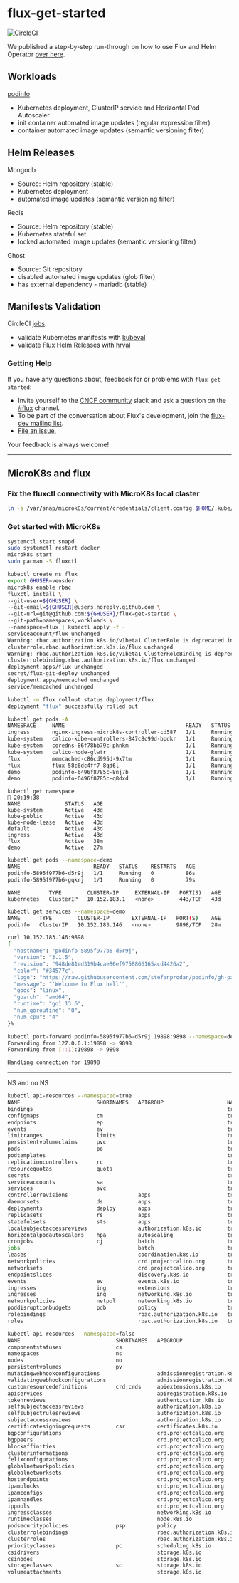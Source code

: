 # flux-get-started

[![CircleCI](https://circleci.com/gh/fluxcd/flux-get-started.svg?style=svg)](https://circleci.com/gh/fluxcd/flux-get-started)

We published a step-by-step run-through on how to use Flux and Helm Operator [over
here](https://github.com/fluxcd/flux/blob/master/docs/tutorials/get-started-helm.md).

## Workloads

[podinfo](https://github.com/stefanprodan/podinfo)
* Kubernetes deployment, ClusterIP service and Horizontal Pod Autoscaler
* init container automated image updates (regular expression filter)
* container automated image updates (semantic versioning filter)

## Helm Releases

Mongodb
* Source: Helm repository (stable)
* Kubernetes deployment
* automated image updates (semantic versioning filter)

Redis
* Source: Helm repository (stable)
* Kubernetes stateful set 
* locked automated image updates (semantic versioning filter)

Ghost
* Source: Git repository
* disabled automated image updates (glob filter)
* has external dependency - mariadb (stable)

## Manifests Validation

CircleCI [jobs](./.circleci/config.yml):
* validate Kubernetes manifests with [kubeval](https://github.com/instrumenta/kubeval)
* validate Flux Helm Releases with [hrval](https://github.com/stefanprodan/hrval-action)

### <a name="help"></a>Getting Help

If you have any questions about, feedback for or problems with `flux-get-started`:


- Invite yourself to the <a href="https://slack.cncf.io" target="_blank">CNCF community</a>
  slack and ask a question on the [#flux](https://cloud-native.slack.com/messages/flux/)
  channel.
- To be part of the conversation about Flux's development, join the
  [flux-dev mailing list](https://lists.cncf.io/g/cncf-flux-dev).
- [File an issue.](https://github.com/fluxcd/flux/issues/new)

Your feedback is always welcome!

--------------------

## MicroK8s and flux

### Fix the fluxctl connectivity with MicroK8s local claster

```bash
ln -s /var/snap/microk8s/current/credentials/client.config $HOME/.kube/config
```

### Get started with MicroK8s

```bash
systemctl start snapd  
sudo systemctl restart docker
microk8s start 
sudo pacman -S fluxctl

kubectl create ns flux 
export GHUSER=vensder
microk8s enable rbac 
fluxctl install \                                                                                                19:43:17 
--git-user=${GHUSER} \
--git-email=${GHUSER}@users.noreply.github.com \
--git-url=git@github.com:${GHUSER}/flux-get-started \
--git-path=namespaces,workloads \
--namespace=flux | kubectl apply -f -
serviceaccount/flux unchanged
Warning: rbac.authorization.k8s.io/v1beta1 ClusterRole is deprecated in v1.17+, unavailable in v1.22+; use rbac.authorization.k8s.io/v1 ClusterRole
clusterrole.rbac.authorization.k8s.io/flux unchanged
Warning: rbac.authorization.k8s.io/v1beta1 ClusterRoleBinding is deprecated in v1.17+, unavailable in v1.22+; use rbac.authorization.k8s.io/v1 ClusterRoleBinding
clusterrolebinding.rbac.authorization.k8s.io/flux unchanged
deployment.apps/flux unchanged
secret/flux-git-deploy unchanged
deployment.apps/memcached unchanged
service/memcached unchanged

kubectl -n flux rollout status deployment/flux                                                                   19:43:23 
deployment "flux" successfully rolled out
```

```bash
kubectl get pods -A                                                                                              20:18:19 
NAMESPACE     NAME                                      READY   STATUS    RESTARTS   AGE
ingress       nginx-ingress-microk8s-controller-cd587   1/1     Running   2          43d
kube-system   calico-kube-controllers-847c8c99d-bpdkr   1/1     Running   2          43d
kube-system   coredns-86f78bb79c-phnkm                  1/1     Running   2          43d
kube-system   calico-node-glwtr                         1/1     Running   2          43d
flux          memcached-c86cd995d-9x7tm                 1/1     Running   0          36m
flux          flux-58c6dc4ff7-8qd6l                     1/1     Running   0          36m
demo          podinfo-6496f8785c-8nj7b                  1/1     Running   0          13m
demo          podinfo-6496f8785c-q8dxd                  1/1     Running   0          13m
```

```
kubectl get namespace                                                                                            20:19:38 
NAME              STATUS   AGE
kube-system       Active   43d
kube-public       Active   43d
kube-node-lease   Active   43d
default           Active   43d
ingress           Active   43d
flux              Active   38m
demo              Active   27m
```

```bash
kubectl get pods --namespace=demo                                                                                20:21:25 
NAME                       READY   STATUS    RESTARTS   AGE
podinfo-5895f977b6-d5r9j   1/1     Running   0          86s
podinfo-5895f977b6-gqkrj   1/1     Running   0          79s
```

```ubectl get services                                                                                             20:21:37 
NAME         TYPE        CLUSTER-IP     EXTERNAL-IP   PORT(S)   AGE
kubernetes   ClusterIP   10.152.183.1   <none>        443/TCP   43d
```

```bash
kubectl get services --namespace=demo                                                                            20:22:11 
NAME      TYPE        CLUSTER-IP       EXTERNAL-IP   PORT(S)    AGE
podinfo   ClusterIP   10.152.183.146   <none>        9898/TCP   28m
```


```bash
curl 10.152.183.146:9898                                                                                         20:22:18 
{
  "hostname": "podinfo-5895f977b6-d5r9j",
  "version": "3.1.5",
  "revision": "948de81ed319b4cae86ef9758866165acd4426a2",
  "color": "#34577c",
  "logo": "https://raw.githubusercontent.com/stefanprodan/podinfo/gh-pages/cuddle_clap.gif",
  "message": "'Welcome to Flux hell'",
  "goos": "linux",
  "goarch": "amd64",
  "runtime": "go1.13.6",
  "num_goroutine": "8",
  "num_cpu": "4"
}%                                                            
```

```bash
kubectl port-forward podinfo-5895f977b6-d5r9j 19898:9898 --namespace=demo                                        20:32:01 
Forwarding from 127.0.0.1:19898 -> 9898
Forwarding from [::1]:19898 -> 9898

Handling connection for 19898
```

-----------------------

NS and no NS

```bash
kubectl api-resources --namespaced=true                                                                          20:36:36 
NAME                        SHORTNAMES   APIGROUP                    NAMESPACED   KIND
bindings                                                             true         Binding
configmaps                  cm                                       true         ConfigMap
endpoints                   ep                                       true         Endpoints
events                      ev                                       true         Event
limitranges                 limits                                   true         LimitRange
persistentvolumeclaims      pvc                                      true         PersistentVolumeClaim
pods                        po                                       true         Pod
podtemplates                                                         true         PodTemplate
replicationcontrollers      rc                                       true         ReplicationController
resourcequotas              quota                                    true         ResourceQuota
secrets                                                              true         Secret
serviceaccounts             sa                                       true         ServiceAccount
services                    svc                                      true         Service
controllerrevisions                      apps                        true         ControllerRevision
daemonsets                  ds           apps                        true         DaemonSet
deployments                 deploy       apps                        true         Deployment
replicasets                 rs           apps                        true         ReplicaSet
statefulsets                sts          apps                        true         StatefulSet
localsubjectaccessreviews                authorization.k8s.io        true         LocalSubjectAccessReview
horizontalpodautoscalers    hpa          autoscaling                 true         HorizontalPodAutoscaler
cronjobs                    cj           batch                       true         CronJob
jobs                                     batch                       true         Job
leases                                   coordination.k8s.io         true         Lease
networkpolicies                          crd.projectcalico.org       true         NetworkPolicy
networksets                              crd.projectcalico.org       true         NetworkSet
endpointslices                           discovery.k8s.io            true         EndpointSlice
events                      ev           events.k8s.io               true         Event
ingresses                   ing          extensions                  true         Ingress
ingresses                   ing          networking.k8s.io           true         Ingress
networkpolicies             netpol       networking.k8s.io           true         NetworkPolicy
poddisruptionbudgets        pdb          policy                      true         PodDisruptionBudget
rolebindings                             rbac.authorization.k8s.io   true         RoleBinding
roles                                    rbac.authorization.k8s.io   true         Role
```

```bash
kubectl api-resources --namespaced=false                                                                         20:36:49 
NAME                              SHORTNAMES   APIGROUP                       NAMESPACED   KIND
componentstatuses                 cs                                          false        ComponentStatus
namespaces                        ns                                          false        Namespace
nodes                             no                                          false        Node
persistentvolumes                 pv                                          false        PersistentVolume
mutatingwebhookconfigurations                  admissionregistration.k8s.io   false        MutatingWebhookConfiguration
validatingwebhookconfigurations                admissionregistration.k8s.io   false        ValidatingWebhookConfiguration
customresourcedefinitions         crd,crds     apiextensions.k8s.io           false        CustomResourceDefinition
apiservices                                    apiregistration.k8s.io         false        APIService
tokenreviews                                   authentication.k8s.io          false        TokenReview
selfsubjectaccessreviews                       authorization.k8s.io           false        SelfSubjectAccessReview
selfsubjectrulesreviews                        authorization.k8s.io           false        SelfSubjectRulesReview
subjectaccessreviews                           authorization.k8s.io           false        SubjectAccessReview
certificatesigningrequests        csr          certificates.k8s.io            false        CertificateSigningRequest
bgpconfigurations                              crd.projectcalico.org          false        BGPConfiguration
bgppeers                                       crd.projectcalico.org          false        BGPPeer
blockaffinities                                crd.projectcalico.org          false        BlockAffinity
clusterinformations                            crd.projectcalico.org          false        ClusterInformation
felixconfigurations                            crd.projectcalico.org          false        FelixConfiguration
globalnetworkpolicies                          crd.projectcalico.org          false        GlobalNetworkPolicy
globalnetworksets                              crd.projectcalico.org          false        GlobalNetworkSet
hostendpoints                                  crd.projectcalico.org          false        HostEndpoint
ipamblocks                                     crd.projectcalico.org          false        IPAMBlock
ipamconfigs                                    crd.projectcalico.org          false        IPAMConfig
ipamhandles                                    crd.projectcalico.org          false        IPAMHandle
ippools                                        crd.projectcalico.org          false        IPPool
ingressclasses                                 networking.k8s.io              false        IngressClass
runtimeclasses                                 node.k8s.io                    false        RuntimeClass
podsecuritypolicies               psp          policy                         false        PodSecurityPolicy
clusterrolebindings                            rbac.authorization.k8s.io      false        ClusterRoleBinding
clusterroles                                   rbac.authorization.k8s.io      false        ClusterRole
priorityclasses                   pc           scheduling.k8s.io              false        PriorityClass
csidrivers                                     storage.k8s.io                 false        CSIDriver
csinodes                                       storage.k8s.io                 false        CSINode
storageclasses                    sc           storage.k8s.io                 false        StorageClass
volumeattachments                              storage.k8s.io                 false        VolumeAttachment
```
